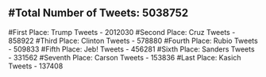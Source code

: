 #Total Number of Tweets: 5038752 
---
#First Place: Trump Tweets - 2012030
#Second Place: Cruz Tweets - 858922
#Third Place: Clinton Tweets - 578880
#Fourth Place: Rubio Tweets - 509833
#Fifth Place: Jeb! Tweets - 456281
#Sixth Place: Sanders Tweets - 331562
#Seventh Place: Carson Tweets - 153836
#Last Place: Kasich Tweets - 137408
